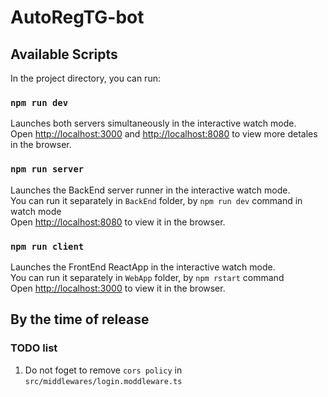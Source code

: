 # AutoRegTG-bot

## Available Scripts

In the project directory, you can run:

### `npm run dev`

Launches both servers simultaneously in the interactive watch mode.\
Open [http://localhost:3000](http://localhost:3000) and [http://localhost:8080](http://localhost:8080) to view more detales in the browser.

### `npm run server`

Launches the BackEnd server runner in the interactive watch mode.\
You can run it separately in `BackEnd` folder, by `npm run dev` command in watch mode\
Open [http://localhost:8080](http://localhost:8080) to view it in the browser.

### `npm run client`

Launches the FrontEnd ReactApp in the interactive watch mode.\
You can run it separately in `WebApp` folder, by `npm rstart` command\
Open [http://localhost:3000](http://localhost:3000) to view it in the browser.


## By the time of release

### TODO list

1. Do not foget to remove `cors policy` in `src/middlewares/login.moddleware.ts`
